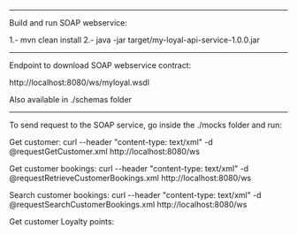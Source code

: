 ----------

Build and run SOAP webservice:

1.- mvn clean install
2.- java -jar target/my-loyal-api-service-1.0.0.jar

----------

Endpoint to download SOAP webservice contract:

http://localhost:8080/ws/myloyal.wsdl

Also available in ./schemas folder

----------

To send request to the SOAP service, go inside the ./mocks folder and run:

Get customer:
curl --header "content-type: text/xml" -d @requestGetCustomer.xml http://localhost:8080/ws

Get customer bookings:
curl --header "content-type: text/xml" -d @requestRetrieveCustomerBookings.xml http://localhost:8080/ws

Search customer bookings:
curl --header "content-type: text/xml" -d @requestSearchCustomerBookings.xml http://localhost:8080/ws

Get customer Loyalty points: